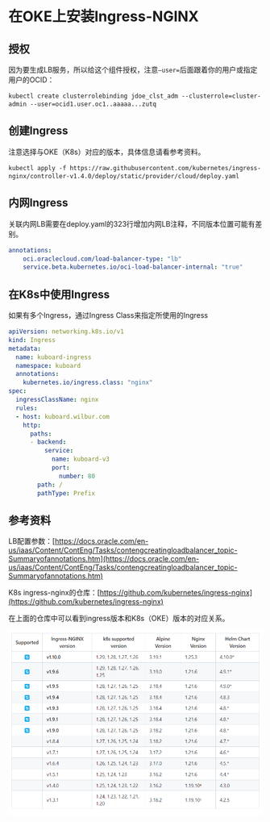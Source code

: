 # 在OKE上安装Ingress-NGINX

## 授权

因为要生成LB服务，所以给这个组件授权，注意`—user=`后面跟着你的用户或指定用户的OCID：

```
kubectl create clusterrolebinding jdoe_clst_adm --clusterrole=cluster-admin --user=ocid1.user.oc1..aaaaa...zutq
```

## 创建Ingress

注意选择与OKE（K8s）对应的版本，具体信息请看参考资料。

```
kubectl apply -f https://raw.githubusercontent.com/kubernetes/ingress-nginx/controller-v1.4.0/deploy/static/provider/cloud/deploy.yaml
```

## 内网Ingress

关联内网LB需要在deploy.yaml的323行增加内网LB注释，不同版本位置可能有差别。

```yaml
annotations:
    oci.oraclecloud.com/load-balancer-type: "lb"
    service.beta.kubernetes.io/oci-load-balancer-internal: "true"
```

## **在K8s中使用Ingress**

如果有多个Ingress，通过Ingress Class来指定所使用的Ingress

```yaml
apiVersion: networking.k8s.io/v1
kind: Ingress
metadata:
  name: kuboard-ingress
  namespace: kuboard
  annotations:
    kubernetes.io/ingress.class: "nginx"
spec:
  ingressClassName: nginx
  rules:
  - host: kuboard.wilbur.com
    http:
      paths:
      - backend:
          service:
            name: kuboard-v3
            port:
              number: 80
        path: /
        pathType: Prefix
```

## 参考资料

LB配置参数：[https://docs.oracle.com/en-us/iaas/Content/ContEng/Tasks/contengcreatingloadbalancer_topic-Summaryofannotations.htm](https://docs.oracle.com/en-us/iaas/Content/ContEng/Tasks/contengcreatingloadbalancer_topic-Summaryofannotations.htm)

K8s ingress-nginx的仓库：[https://github.com/kubernetes/ingress-nginx](https://github.com/kubernetes/ingress-nginx)

在上面的仓库中可以看到ingress版本和K8s（OKE）版本的对应关系。

![Untitled](Untitled%203.png)